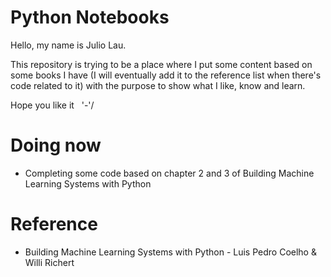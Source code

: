 # Python Notebooks
Hello, my name is Julio Lau. <br />

This repository is trying to be a place where I put some content based on some books I have (I will eventually add it to the reference list when there's code related to it) with the purpose to show what I like, know and learn. <br />

Hope you like it &nbsp; '-'/

# Doing now
- Completing some code based on chapter 2 and 3 of Building Machine Learning Systems with Python

# Reference
- Building Machine Learning Systems with Python - Luis Pedro Coelho & Willi Richert
